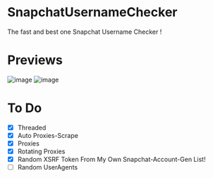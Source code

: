 # SnapchatUsernameChecker
The fast and best one Snapchat Username Checker !

# Previews

![image](https://user-images.githubusercontent.com/99289712/175786059-3570e37c-cd9a-4f98-b2d3-cda193b859a6.png)
![image](https://user-images.githubusercontent.com/99289712/175786042-65a9db67-48ea-4561-9eaa-27621ebcbe83.png)

# To Do

- [X] Threaded
- [X] Auto Proxies-Scrape
- [X] Proxies
- [X] Rotating Proxies
- [X] Random XSRF Token From My Own Snapchat-Account-Gen List!
- [ ] Random UserAgents 
